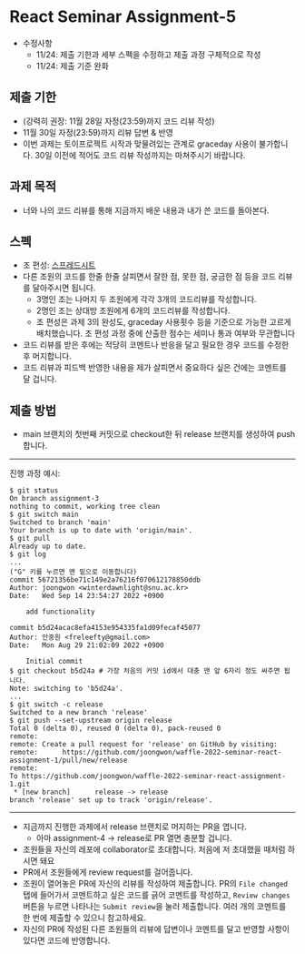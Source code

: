 # React Seminar Assignment-5

* 수정사항
  * 11/24: 제출 기한과 세부 스펙을 수정하고 제출 과정 구체적으로 작성
  * 11/24: 제출 기준 완화

## 제출 기한

* (강력히 권장: 11월 28일 자정(23:59)까지 코드 리뷰 작성)
* 11월 30일 자정(23:59)까지 리뷰 답변 & 반영
* 이번 과제는 토이프로젝트 시작과 맞물려있는 관계로 graceday 사용이 불가합니다. 30일 이전에 적어도 코드 리뷰 작성까지는 마쳐주시기 바랍니다.

## 과제 목적

* 너와 나의 코드 리뷰를 통해 지금까지 배운 내용과 내가 쓴 코드를 돌아본다.

## 스펙

* 조 편성: [스프레드시트](https://docs.google.com/spreadsheets/d/e/2PACX-1vTzowkYlsyyO74zo9b80IUh97bD9G-A55VwOcMP8yriKz59ThSaEsFNwJWWBWVbdf9uQMNViPQTT53D/pubhtml?gid=860048592&single=true)
* 다른 조원의 코드를 한줄 한줄 살피면서 잘한 점, 못한 점, 궁금한 점 등을 코드 리뷰를 달아주시면 됩니다.
  * 3명인 조는 나머지 두 조원에게 각각 3개의 코드리뷰를 작성합니다.
  * 2명인 조는 상대방 조원에게 6개의 코드리뷰를 작성합니다.
  * 조 편성은 과제 3의 완성도, graceday 사용횟수 등을 기준으로 가능한 고르게 배치했습니다. 조 편성 과정 중에 산출한 점수는 세미나 통과 여부와 무관합니다
* 코드 리뷰를 받은 후에는 적당히 코멘트나 반응을 달고 필요한 경우 코드를 수정한 후 머지합니다.
* 코드 리뷰과 피드백 반영한 내용을 제가 살피면서 중요하다 싶은 건에는 코멘트를 달 겁니다.

## 제출 방법

* main 브랜치의 첫번째 커밋으로 checkout한 뒤 release 브랜치를 생성하여 push합니다.
---
진행 과정 예시:
```
$ git status
On branch assignment-3
nothing to commit, working tree clean
$ git switch main
Switched to branch 'main'
Your branch is up to date with 'origin/main'.
$ git pull
Already up to date.
$ git log
...
("G" 키를 누르면 맨 밑으로 이동합니다)
commit 56721356be71c149e2a76216f070612178850ddb
Author: joongwon <winterdawnlight@snu.ac.kr>
Date:   Wed Sep 14 23:54:27 2022 +0900

    add functionality

commit b5d24acac8efa4153e954335fa1d09fecaf45077
Author: 안중원 <freleefty@gmail.com>
Date:   Mon Aug 29 21:02:09 2022 +0900

    Initial commit
$ git checkout b5d24a # 가장 처음의 커밋 id에서 대충 맨 앞 6자리 정도 써주면 됩니다.
Note: switching to 'b5d24a'.
...
$ git switch -c release
Switched to a new branch 'release'
$ git push --set-upstream origin release
Total 0 (delta 0), reused 0 (delta 0), pack-reused 0
remote:
remote: Create a pull request for 'release' on GitHub by visiting:
remote:      https://github.com/joongwon/waffle-2022-seminar-react-assignment-1/pull/new/release
remote:
To https://github.com/joongwon/waffle-2022-seminar-react-assignment-1.git
 * [new branch]      release -> release
branch 'release' set up to track 'origin/release'.
```
---
* 지금까지 진행한 과제에서 release 브랜치로 머지하는 PR을 엽니다.
  * 아마 assignment-4 -> release로 PR 열면 충분할 겁니다.
* 조원들을 자신의 레포에 collaborator로 초대합니다. 처음에 저 초대했을 때처럼 하시면 돼요
* PR에서 조원들에게 review request를 걸어줍니다.
* 조원이 열어놓은 PR에 자신의 리뷰를 작성하여 제출합니다. PR의 `File changed` 탭에 들어가서 코멘트하고 싶은 코드를 긁어 코멘트를 작성하고, `Review changes` 버튼을 누르면 나타나는 `Submit review`을 눌러 제출합니다. 여러 개의 코멘트를 한 번에 제출할 수 있으니 참고하세요.
* 자신의 PR에 작성된 다른 조원들의 리뷰에 답변이나 코멘트를 달고 반영할 사항이 있다면 코드에 반영합니다.